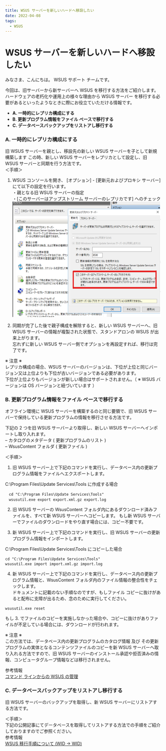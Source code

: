 ```yaml
---
title: WSUS サーバーを新しいハードへ移設したい 
date: 2022-04-08
tags:
  - WSUS
---
```


# WSUS サーバーを新しいハードへ移設したい

みなさま、こんにちは。 WSUS サポート チームです。

今回は、旧サーバーから新サーバーへ WSUS を移行する方法をご紹介します。  
ハードウェアの老朽化や運用上の様々な理由から WSUS サーバー を移行する必要があるといったようなときに際にお役立ていただける情報です。  


- **A. 一時的にレプリカ構成にする**
- **B. 更新プログラム情報をファイル ベースで移行する**
- **C. データベースバックアップをリストアし移行する**  
 


### **A. 一時的にレプリカ構成にする**  

旧 WSUS サーバーを親とし、移設先の新しい WSUS サーバーを子として新規構築します
この時、新しい WSUS サーバーをレプリカとして設定し、旧 WSUS サーバーと同期を行う方法です。  
＜手順＞    
1. WSUS コンソールを開き、 [オプション] - [更新元およびプロキシ サーバー] にて以下の設定を行います。  
・親となる旧 WSUS サーバーの指定  
・[このサーバーはアップストリーム サーバーのレプリカです] へのチェック  
![](2022-04-08_01/2022-04-08_01_1.png)  

2. 同期が完了した後で親子構成を解除すると、新しい WSUS サーバーへ、旧 WSUS サーバーの情報が複製された状態で、スタンドアロンの WSUS が出来上がります。  
忘れずに新しい WSUS サーバー側でオプションを再設定すれば、移行は完了です。  

※ 注意 ※  
レプリカ構成の場合、WSUS サーバーのバージョンは、下位が上位と同じバージョン又は上位よりも下位が古いバージョンである必要があります。  
下位が上位よりもバージョンが新しい場合はサポートされません。（ ※ WSUS バージョンは OS バージョンと紐づいています ）  
 

### **B. 更新プログラム情報をファイル ベースで移行する**  
  
オフライン環境に WSUS サーバーを構築するのと同じ要領で、旧 WSUS サーバーで保持している更新プログラムの情報を移行させる方法です。  

下記の 2 つを旧 WSUS サーバーより取得し、新しい WSUS サーバーへインポートし取り入れます。  
– カタログのメタデータ ( 更新プログラムのリスト )  
– WsusContent フォルダ ( 更新ファイル )  

＜手順＞  
1. 旧 WSUS サーバー上で下記のコマンドを実行し、データベース内の更新プログラム情報をファイルへエクスポートします。  

C:\Program Files\Update Services\Tools に作成する場合  
```
　cd "C:\Program Files\Update Services\Tools"  
　wsusutil.exe export export.xml.gz export.log  
```


2. 旧 WSUS サーバーの WsusContent フォルダ内にあるダウンロード済みファイルを、すべて新 WSUS サーバーへコピーします。
もし新 WSUS サーバーでファイルのダウンロードをやり直す場合には、コピー不要です。  


3. 新 WSUS サーバー上で下記のコマンドを実行し、旧 WSUS サーバーの更新プログラム情報をインポートします。  

C:\Program Files\Update Services\Tools にコピーした場合    
```
cd "C:\Program Files\Update Services\Tools"  
wsusutil.exe import import.xml.gz import.log  
```
  
4. 新 WSUS サーバー上で下記のコマンドを実行し、データベース内の更新プログラム情報と、WsusContent フォルダ内のファイル情報の整合性をチェックします。  
ドキュメントに記載のない手順なのですが、もしファイル コピーに抜けがあると配布に支障が出るため、念のために実行してください。  
```
wsusutil.exe reset  
```
もし 3. でファイルのコピーを実施しなかった場合や、コピーに抜けがありファイルが不足している場合には、ダウンロードが行われます。  

※ 注意 ※  
この方法では、データベース内の更新プログラムのカタログ情報 及び その更新プログラムの実体となるコンテンツファイルのコピーを新 WSUS サーバーへ取り入れる方法ですので、旧 WSUS サーバーのインストール承認や拒否済みの情報、コンピュータグループ情報などは移行されません。  

参考情報  
 [コマンド ラインからの WSUS の管理](https://docs.microsoft.com/ja-jp/security-updates/windowsupdateservices/18111626)


### **C. データベースバックアップをリストアし移行する**  
  
旧 WSUS サーバーのバックアップを取得し、新 WSUS サーバーにリストアする方法です。  

＜手順＞  
下記の公開記事にてデータベースを取得してリストアする方法での手順をご紹介しておりますのでご参照ください。    
参考情報  
[WSUS 移行手順について (WID -> WID)](https://jpmem.github.io/blog/wsus/2021-10-19_01/#WSUS-%E7%A7%BB%E8%A1%8C%E6%89%8B%E9%A0%86%E3%81%AB%E3%81%A4%E3%81%84%E3%81%A6-WID-gt-WID)